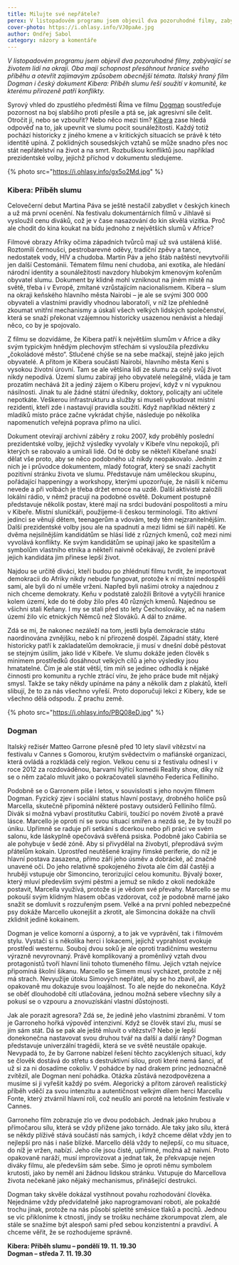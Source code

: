 ```yaml
---
title: Milujte své nepřátele?
perex: V listopadovém programu jsem objevil dva pozoruhodné filmy, zabývající se životem lidí na okraji. Oba mají schopnost přesáhnout hranice svého příběhu a otevřít zajímavým způsobem obecnější témata.
cover-photo: https://i.ohlasy.info/VJ0paAe.jpg
author: Ondřej Sabol
category: názory a komentáře
---
```


*V listopadovém programu jsem objevil dva pozoruhodné filmy, zabývající se životem lidí na okraji. Oba mají schopnost přesáhnout hranice svého příběhu a otevřít zajímavým způsobem obecnější témata. Italský hraný film Dogman i český dokument Kibera: Příběh slumu řeší soužití v komunitě, ke kterému přirozeně patří konflikty.*

Syrový vhled do zpustlého předměstí Říma ve filmu [Dogman](https://www.csfd.cz/film/603906-dogman/prehled/) soustřeďuje pozornost na boj slabšího proti přesile a ptá se, jak agresivní síle čelit. Otročit jí, nebo se vzbouřit? Nebo něco mezi tím? [Kibera](https://www.csfd.cz/film/645452-kibera-pribeh-slumu/prehled/) zase hledá odpověď na to, jak upevnit ve slumu pocit sounáležitosti. Každý totiž pochází historicky z jiného kmene a v kritických situacích se právě k této identitě upíná. Z poklidných sousedských vztahů se může snadno přes noc stát nepřátelství na život a na smrt. Rozbuškou konfliktů jsou například prezidentské volby, jejichž příchod v dokumentu sledujeme.

{% photo src="https://i.ohlasy.info/gx5o2Md.jpg" %}

### Kibera: Příběh slumu

Celovečerní debut Martina Páva se ještě nestačil zabydlet v českých kinech a už má první ocenění. Na festivalu dokumentárních filmů v Jihlavě si vysloužil cenu diváků, což je v čase nasazování do kin skvělá vizitka. Proč ale chodit do kina koukat na bídu jednoho z největších slumů v Africe?

Filmové obrazy Afriky očima západních tvůrců mají už svá ustálená klišé. Roztomilí černoušci, pestrobarevné oděvy, tradiční zpěvy a tance, nedostatek vody, HIV a chudoba. Martin Páv a jeho štáb naštěstí nevytvořili jen další Cestománii. Tématem filmu není chudoba, ani exotika, ale hledání národní identity a sounáležitosti navzdory hlubokým kmenovým kořenům obyvatel slumu. Dokument by klidně mohl vzniknout na jiném místě na světě, třeba i v Evropě, zmítané vzrůstajícím nacionalismem. Kibera – slum na okraji keňského hlavního města Nairobi – je ale se svými 300 000 obyvateli a vlastními pravidly vhodnou laboratoří, v níž lze přehledně zkoumat vnitřní mechanismy a úskalí všech velkých lidských společenství, která se snaží překonat vzájemnou historicky usazenou nenávist a hledají něco, co by je spojovalo.

Z filmu se dozvídáme, že Kibera patří k největším slumům v Africe a díky svým typickým hnědým plechovým střechám si vysloužila přezdívku „čokoládové město“. Stlučené chýše se na sebe mačkají, stejně jako jejich obyvatelé. A přitom je Kibera součástí Nairobi, hlavního města Keni s vysokou životní úrovní. Tam se ale většina lidí ze slumu za celý svůj život nikdy nepodívá. Území slumu zabírají jeho obyvatelé nelegálně, vláda je tam prozatím nechává žít a jediný zájem o Kiberu projeví, když v ní vypuknou násilnosti. Jinak tu ale žádné státní úředníky, doktory, policajty ani učitele nepotkáte. Veškerou infrastrukturu a služby si museli vybudovat místní rezidenti, kteří zde i nastavují pravidla soužití. Když například některý z mladíků místo práce začne vykrádat chýše, následuje po několika napomenutích veřejná poprava přímo na ulici.

Dokument otevírají archivní záběry z roku 2007, kdy proběhly poslední prezidentské volby, jejichž výsledky vyvolaly v Kibeře vlnu nepokojů, při kterých se rabovalo a umírali lidé. Od té doby se někteří Kibeřané snaží dělat vše proto, aby se něco podobného už nikdy neopakovalo. Jedním z nich je i průvodce dokumentem, mladý fotograf, který se snaží zachytit pozitivní stránku života ve slumu. Představuje nám uměleckou skupinu, pořádající happeningy a workshopy, kterými upozorňuje, že násilí k ničemu nevede a při volbách je třeba držet emoce na uzdě. Další aktivisté založili lokální rádio, v němž pracují na podobné osvětě. Dokument postupně představuje několik postav, které mají na srdci budování pospolitosti a míru v Kibeře. Místní sluníčkáři, použijeme-li českou terminologii. Tito aktivní jedinci se věnují dětem, teenagerům a vdovám, tedy těm nejzranitelnějším. Další prezidentské volby jsou ale na spadnutí a mezi lidmi se šíří napětí. Ke dvěma nejsilnějším kandidátům se hlásí lidé z různých kmenů, což mezi nimi vyvolává konflikty. Ke svým kandidátům se upínají jako ke spasitelům a symbolům vlastního etnika a někteří naivně očekávají, že zvolení právě jejich kandidáta jim přinese lepší život.

Najdou se určitě diváci, kteří budou po zhlédnutí filmu tvrdit, že importovat demokracii do Afriky nikdy nebude fungovat, protože k ní místní nedospěli sami, ale byli do ní uměle vrženi. Napřed byli našimi otroky a najednou z nich chceme demokraty. Keňu v podstatě založili Britové a vytyčili hranice kolem území, kde do té doby žilo přes 40 různých kmenů. Najednou se všichni stali Keňany. I my se stali před sto lety Čechoslováky, ač na našem území žilo víc etnických Němců než Slováků. A dál to známe.

Zdá se mi, že nakonec nezáleží na tom, jestli byla demokracie státu naordinována zvnějšku, nebo k ní přirozeně dospěl. Západní státy, které historicky patří k zakladatelům demokracie, ji musí v dnešní době pěstovat se stejným úsilím, jako lidé v Kibeře. Ve slumu dokáže jeden člověk s minimem prostředků dosáhnout velkých cílů a jeho výsledky jsou hmatatelné. Čím je ale stát větší, tím míň se jedinec odhodlá k nějaké činnosti pro komunitu a rychle ztrácí víru, že jeho práce bude mít nějaký smysl. Takže se taky někdy upínáme na pány a několik dam z plakátů, kteří slibují, že to za nás všechno vyřeší. Proto doporučuji lekci z Kibery, kde se všechno dělá odspodu. Z prachu země.

{% photo src="https://i.ohlasy.info/PBQ08eD.jpg" %}

### Dogman

Italský režisér Matteo Garrone přesně před 10 lety slavil vítězství na festivalu v Cannes s Gomorou, krutým svědectvím o mafiánské organizaci, která ovládá a rozkládá celý region. Velkou cenu si z festivalu odnesl i v roce 2012 za rozdováděnou, barvami hýřící komedii Reality show, díky níž se o něm začalo mluvit jako o pokračovateli slavného Federica Felliniho. 

Podobně se o Garronem píše i letos, v souvislosti s jeho novým filmem Dogman. Fyzický zjev i sociální status hlavní postavy, drobného holiče psů Marcella, skutečně připomíná některé postavy outsiderů Felliniho filmů. Divák si možná vybaví prostitutku Cabirii, toužící po novém životě a pravé lásce. Marcello je oproti ní se svou situací smířen a nezdá se, že by toužil po úniku. Upřímně se raduje při setkání s dcerkou nebo při práci ve svém salonu, kde láskyplně opečovává svěřená psiska. Podobně jako Cabiriia se ale pohybuje v šedé zóně. Aby si přivydělal na živobytí, přeprodává svým přátelům kokain. Uprostřed neutěšené krajiny římské periferie, do níž je hlavní postava zasazena, přímo září jeho úsměv a dobrácké, ač značně unavené oči. Do jeho relativně spokojeného života ale čím dál častěji a hruběji vstupuje obr Simoncino, terorizující celou komunitu. Bývalý boxer, který mluví především svými pěstmi a jemuž se nikdo z okolí nedokáže postavit, Marcella využívá, protože si je vědom své převahy. Marcello se mu pokouší svým klidným hlasem občas vzdorovat, což je podobně marné jako snažit se domluvit s rozzuřeným psem. Velké a na první pohled nebezpečné psy dokáže Marcello ukonejšit a zkrotit, ale Simoncina dokáže na chvíli zklidnit jedině kokainem.

Dogman je velice komorní a úsporný, a to jak ve vyprávění, tak i filmovém stylu. Vystačí si s několika herci i lokacemi, jejichž vyprahlost evokuje prostředí westernu. Souboj dvou soků je ale oproti tradičnímu westernu výrazně nevyrovnaný. Právě komplikovaný a proměnlivý vztah dvou protagonistů tvoří hlavní linii tohoto tlumeného filmu. Jejich vztah nejvíce připomíná školní šikanu. Marcello se Simem musí vycházet, protože z něj má strach. Nevyužije útoku Simových nepřátel, aby se ho zbavil, ale opakovaně mu dokazuje svou loajálnost. To ale nejde do nekonečna. Když se oběť dlouhodobě cítí utlačována, jednou možná sebere všechny síly a pokusí se o vzpouru a znovuzískání vlastní důstojnosti.

Jak ale porazit agresora? Zdá se, že jedině jeho vlastními zbraněmi. V tom je Garroneho hořká výpověď intenzivní. Když se člověk staví zlu, musí se jím sám stát. Dá se pak ale ještě mluvit o vítězství? Nebo je lepší donekonečna nastavovat svou druhou tvář na další a další rány? Dogman představuje univerzální tragédii, která se ve světě neustále opakuje. Nevypadá to, že by Garrone nabízel řešení těchto zacyklených situací, kdy se člověk dostává do střetu s destruktivní silou, proti které nemá šanci,  ať už si za ni dosadíme cokoliv. V pohádce by nad drakem princ jednoznačně zvítězil, ale Dogman není pohádka. Otázka zůstává nezodpovězena a musíme si ji vyřešit každý po svém. Alegorický a přitom zároveň realistický příběh vděčí za svou intenzitu a autentičnost velkým dílem herci Marcellu Fonte, který ztvárnil hlavní roli, což neušlo ani porotě na letošním festivale v Cannes.

Garroneho film zobrazuje zlo ve dvou podobách. Jednak jako hrubou a přímočarou sílu, která se vždy přižene jako tornádo. Ale taky jako sílu, která se někdy plíživě stává součástí nás samých, i když chceme dělat vždy jen to nejlepší pro nás i naše blízké. Marcello dělá vždy to nejlepší, co mu situace, do níž je vržen, nabízí. Jeho cíle jsou čisté, upřímné, možná až naivní. Proto opakovaně naráží, musí improvizovat a jednat tak, že překvapuje nejen diváky filmu, ale především sám sebe. Simo je oproti němu symbolem krutosti, jako by neměl ani žádnou lidskou stránku. Vstupuje do Marcellova života nečekaně jako nějaký mechanismus, přinášející destrukci. 

Dogman taky skvěle dokázal vystihnout povahu rozhodování člověka. Nejednáme vždy předvídatelně jako naprogramovaní roboti, ale pokaždé trochu jinak, protože na nás působí spletité směsice tlaků a pocitů. Jednou se víc přikloníme k ctnosti, jindy se trošku necháme zkorumpovat zlem, ale stále se snažíme být alespoň sami před sebou konzistentní a pravdiví. A chceme věřit, že se rozhodujeme správně.

**Kibera: Příběh slumu – pondělí 19. 11. 19.30**  
**Dogman – středa 7. 11. 19.30**
